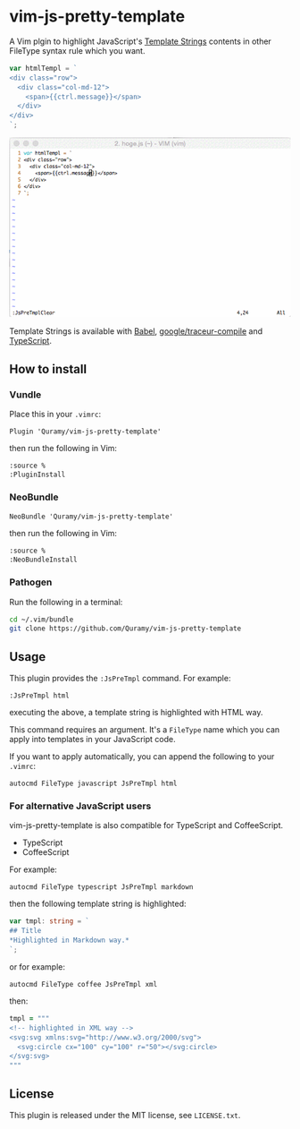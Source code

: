# vim-js-pretty-template

A Vim plgin to highlight JavaScript's [Template Strings](http://tc39wiki.calculist.org/es6/template-strings/) contents in other FileType syntax rule which you want.

```js
var htmlTempl = `
<div class="row">
  <div class="col-md-12">
    <span>{{ctrl.message}}</span>
  </div>
</div>
`;
```

![capture](screencast01.gif)

Template Strings is available with [Babel](https://babeljs.io/), [google/traceur-compile](https://github.com/google/traceur-compiler) and [TypeScript](http://www.typescriptlang.org/).

## How to install 

### Vundle

Place this in your `.vimrc`:

```vim
Plugin 'Quramy/vim-js-pretty-template'
```

then run the following in Vim:

```vim
:source %
:PluginInstall
```

### NeoBundle

```vim
NeoBundle 'Quramy/vim-js-pretty-template'
```

then run the following in Vim:

```vim
:source %
:NeoBundleInstall
```

### Pathogen
Run the following in a terminal:

```sh
cd ~/.vim/bundle
git clone https://github.com/Quramy/vim-js-pretty-template
```

## Usage

This plugin provides the `:JsPreTmpl` command.  For example:

```vim
:JsPreTmpl html
```

executing the above, a template string is highlighted with HTML way.

This command requires an argument. It's a `FileType` name which you can apply into templates in your JavaScript code.

If you want to apply automatically, you can append the following to your `.vimrc`:

```vim
autocmd FileType javascript JsPreTmpl html
```

### For alternative JavaScript users

vim-js-pretty-template is also compatible for TypeScript and CoffeeScript.

* TypeScript
* CoffeeScript

For example:

```vim
autocmd FileType typescript JsPreTmpl markdown
```

then the following template string is highlighted:

```typescript
var tmpl: string = `
## Title
*Highlighted in Markdown way.*
`;
```

or for example:

```vim
autocmd FileType coffee JsPreTmpl xml
```

then: 

```coffee
tmpl = """
<!-- highlighted in XML way -->
<svg:svg xmlns:svg="http://www.w3.org/2000/svg">
  <svg:circle cx="100" cy="100" r="50"></svg:circle>
</svg:svg>
"""
```

## License
This plugin is released under the MIT license, see `LICENSE.txt`.

